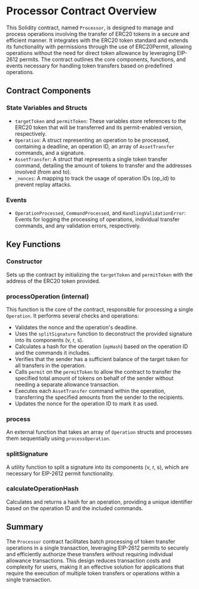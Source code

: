 
# Processor Contract Overview

This Solidity contract, named `Processor`, is designed to manage and process operations involving the transfer of ERC20 tokens in a secure and efficient manner. It integrates with the ERC20 token standard and extends its functionality with permissions through the use of ERC20Permit, allowing operations without the need for direct token allowance by leveraging EIP-2612 permits. The contract outlines the core components, functions, and events necessary for handling token transfers based on predefined operations.

## Contract Components

### State Variables and Structs
- `targetToken` and `permitToken`: These variables store references to the ERC20 token that will be transferred and its permit-enabled version, respectively.
- `Operation`: A struct representing an operation to be processed, containing a deadline, an operation ID, an array of `AssetTransfer` commands, and a signature.
- `AssetTransfer`: A struct that represents a single token transfer command, detailing the amount of tokens to transfer and the addresses involved (from and to).
- `_nonces`: A mapping to track the usage of operation IDs (op_id) to prevent replay attacks.

### Events
- `OperationProcessed`, `CommandProcessed`, and `HandlingValidationError`: Events for logging the processing of operations, individual transfer commands, and any validation errors, respectively.

## Key Functions

### Constructor
Sets up the contract by initializing the `targetToken` and `permitToken` with the address of the ERC20 token provided.

### processOperation (internal)
This function is the core of the contract, responsible for processing a single `Operation`. It performs several checks and operations:
- Validates the nonce and the operation's deadline.
- Uses the `splitSignature` function to deconstruct the provided signature into its components (v, r, s).
- Calculates a hash for the operation (`opHash`) based on the operation ID and the commands it includes.
- Verifies that the sender has a sufficient balance of the target token for all transfers in the operation.
- Calls `permit` on the `permitToken` to allow the contract to transfer the specified total amount of tokens on behalf of the sender without needing a separate allowance transaction.
- Executes each `AssetTransfer` command within the operation, transferring the specified amounts from the sender to the recipients.
- Updates the nonce for the operation ID to mark it as used.

### process
An external function that takes an array of `Operation` structs and processes them sequentially using `processOperation`.

### splitSignature
A utility function to split a signature into its components (v, r, s), which are necessary for EIP-2612 permit functionality.

### calculateOperationHash
Calculates and returns a hash for an operation, providing a unique identifier based on the operation ID and the included commands.

## Summary

The `Processor` contract facilitates batch processing of token transfer operations in a single transaction, leveraging EIP-2612 permits to securely and efficiently authorize these transfers without requiring individual allowance transactions. This design reduces transaction costs and complexity for users, making it an effective solution for applications that require the execution of multiple token transfers or operations within a single transaction.
